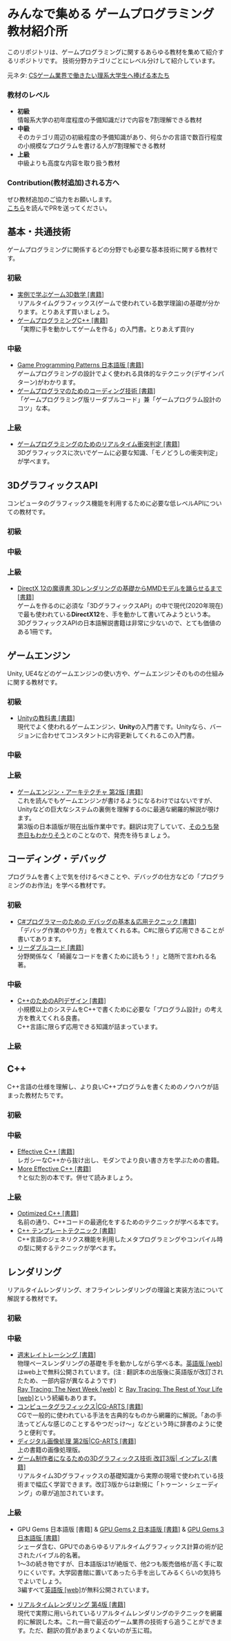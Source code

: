 # みんなで集める ゲームプログラミング教材紹介所

このリポジトリは、ゲームプログラミングに関するあらゆる教材を集めて紹介するリポジトリです。
技術分野カテゴリごとにレベル分けして紹介しています。

元ネタ: [CSゲーム業界で働きたい理系大学生へ捧げる本たち](https://shirotsu.hateblo.jp/entry/2020/09/26/020231)

### 教材のレベル

- **初級**  
  情報系大学の初年度程度の予備知識だけで内容を7割理解できる教材
- **中級**  
  そのカテゴリ周辺の初級程度の予備知識があり、何らかの言語で数百行程度の小規模なプログラムを書ける人が7割理解できる教材
- **上級**  
  中級よりも高度な内容を取り扱う教材

### Contribution(教材追加)される方へ

ぜひ教材追加のご協力をお願いします。  
[こちら](https://github.com/Nao-Shirotsu/GameProgrammingMaterials-JP/blob/master/CONTRIBUTING.md)を読んでPRを送ってください。

## 基本・共通技術

ゲームプログラミングに関係するどの分野でも必要な基本技術に関する教材です。  

### 初級

- [実例で学ぶゲーム3D数学 [書籍]](https://www.oreilly.co.jp/books/9784873113777/ )  
  リアルタイムグラフィックス(ゲームで使われている数学理論)の基礎が分かります。とりあえず買いましょう。
- [ゲームプログラミングC++ [書籍]](https://www.shoeisha.co.jp/book/detail/9784798157610)  
  「実際に手を動かしてゲームを作る」の入門書。とりあえず買(ry

### 中級

- [Game Programming Patterns 日本語版 [書籍]](https://book.impress.co.jp/books/1114101121)  
  ゲームプログラミングの設計でよく使われる具体的なテクニック(デザインパターン)がわかります。
- [ゲームプログラマのためのコーディング技術 [書籍]](https://gihyo.jp/book/2015/978-4-7741-7413-6)  
  「ゲームプログラミング版リーダブルコード」兼「ゲームプログラム設計のコツ」な本。

### 上級

- [ゲームプログラミングのためのリアルタイム衝突判定 [書籍]](https://gogo3d.borndigital.jp/products/detail.php?product_id=50)  
  3Dグラフィックスに次いでゲームに必要な知識、「モノどうしの衝突判定」が学べます。  

## 3DグラフィックスAPI

コンピュータのグラフィックス機能を利用するために必要な低レベルAPIについての教材です。

### 初級

### 中級

### 上級

- [DirectX 12の魔導書  3Dレンダリングの基礎からMMDモデルを踊らせるまで [書籍]](https://www.shoeisha.co.jp/book/detail/9784798161938)  
  ゲームを作るのに必須な「3DグラフィックスAPI」の中で現代(2020年現在)で最も使われている**DirectX12**を、手を動かして書いてみようという本。  
  3DグラフィックスAPIの日本語解説書籍は非常に少ないので、とても価値のある1冊です。

## ゲームエンジン

Unity, UE4などのゲームエンジンの使い方や、ゲームエンジンそのものの仕組みに関する教材です。

### 初級

- [Unityの教科書 [書籍]](https://www.sbcr.jp/product/4815606657/)  
  現代でよく使われるゲームエンジン、**Unity**の入門書です。Unityなら、バージョンに合わせてコンスタントに内容更新してくれるこの入門書。

### 中級

### 上級

- [ゲームエンジン・アーキテクチャ 第2版 [書籍]](https://www.sbcr.jp/product/4797377484/ )  
  これを読んでもゲームエンジンが書けるようになるわけではないですが、Unityなどの巨大なシステムの裏側を理解するのに最適な網羅的解説が覗けます。  
  第3版の日本語版が現在出版作業中です。翻訳は完了していて、[そのうち発売日もわかりそう](https://twitter.com/minahito/status/1285077663250477057)とのことなので、発売を待ちましょう。  

## コーディング・デバッグ

プログラムを書く上で気を付けるべきことや、デバッグの仕方などの「プログラミングのお作法」を学べる教材です。

### 初級

- [C#プログラマーのための デバッグの基本＆応用テクニック [書籍]](https://gihyo.jp/book/2016/978-4-7741-8467-8)  
  「デバッグ作業のやり方」を教えてくれる本。C#に限らず応用できることが書いてあります。
- [リーダブルコード [書籍]](https://www.oreilly.co.jp/books/9784873115658/)  
  分野関係なく「綺麗なコードを書くために読もう！」と随所で言われる名著。

### 中級

- [C++のためのAPIデザイン [書籍]](https://www.sbcr.jp/product/4797369151/)  
  小規模以上のシステムをC++で書くために必要な「プログラム設計」の考え方を教えてくれる良書。  
  C++言語に限らず応用できる知識が詰まっています。

### 上級

## C++

C++言語の仕様を理解し、より良いC++プログラムを書くためのノウハウが詰まった教材たちです。

### 初級

### 中級

- [Effective C++ [書籍]](https://www.oreilly.co.jp/books/9784873117362/)  
  レガシーなC++から抜け出し、モダンでより良い書き方を学ぶための書籍。
- [More Effective C++ [書籍]](https://honto.jp/netstore/pd-book_26091554.html)  
  ↑と似た別の本です。併せて読みましょう。

### 上級

- [Optimized C++ [書籍]](https://www.oreilly.co.jp/books/9784873117928/)  
  名前の通り、C++コードの最適化をするためのテクニックが学べる本です。
- [C++ テンプレートテクニック [書籍]](https://www.sbcr.jp/product/4797376685/)  
  C++言語のジェネリクス機能を利用したメタプログラミングやコンパイル時の型に関するテクニックが学べます。  
  
## レンダリング

リアルタイムレンダリング、オフラインレンダリングの理論と実装方法について解説する教材です。

### 初級

### 中級

- [週末レイトレーシング [書籍]](https://tatsu-zine.com/books/ray-tracing-part1)  
  物理ベースレンダリングの基礎を手を動かしながら学べる本。[英語版 [web]](https://raytracing.github.io/books/RayTracingInOneWeekend.html)はweb上で無料公開されています。(注 : 翻訳本の出版後に英語版が改訂されたため、一部内容が異なるようです)  
  [Ray Tracing: The Next Week [web]](https://raytracing.github.io/books/RayTracingTheNextWeek.html) と [Ray Tracing: The Rest of Your Life [web]](http://www.realtimerendering.com/raytracing/Ray%20Tracing_%20the%20Rest%20of%20Your%20Life.pdf)という続編もあります。
- [コンピュータグラフィックス|CG-ARTS [書籍]](https://www.cgarts.or.jp/book/cg_engineer/index.html)  
  CGで一般的に使われている手法を古典的なものから網羅的に解説。「あの手法ってどんな感じのことするやつだっけ～」などという時に辞書のように使うと便利です。
- [ディジタル画像処理 第2版|CG-ARTS [書籍]](https://www.cgarts.or.jp/book/img_engineer/index.html)  
  上の書籍の画像処理版。
- [ゲーム制作者になるための3Dグラフィックス技術 改訂3版| インプレス[書籍]](https://book.impress.co.jp/books/1118101020)  
   リアルタイム3Dグラフィックスの基礎知識から実際の現場で使われている技術まで幅広く学習できます。改訂3版からは新規に「トゥーン・シェーディング」の章が追加されています。

### 上級

- GPU Gems 日本語版 [書籍]</u> & [GPU Gems 2 日本語版 [書籍]](https://gogo3d.borndigital.jp/products/detail.php?product_id=49) & [GPU Gems 3 日本語版 [書籍]](https://gogo3d.borndigital.jp/products/detail.php?product_id=41)  
  シェーダ含む、GPUでのあらゆるリアルタイムグラフィックス計算の術が記されたバイブル的名著。  
  1～3の続き物ですが、日本語版は1が絶版で、他2つも販売価格が高く手に取りにくいです。大学図書館に置いてあったら手を出してみるくらいの気持ちでよいでしょう。  
  3編すべて[英語版 [web]](https://developer.nvidia.com/gpugems/gpugems/contributors)が無料公開されています。

- [リアルタイムレンダリング 第4版 [書籍]](https://www.borndigital.co.jp/book/15291.html)  
  現代で実際に用いられているリアルタイムレンダリングのテクニックを網羅的に解説した本。これ一冊で最近のゲーム業界の技術すら追うことができます。ただ、翻訳の質があまりよくないのが玉に瑕。
